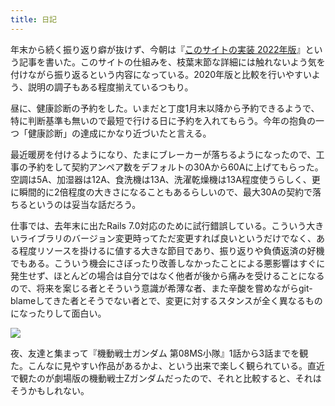 ```yaml
---
title: 日記
---
```


年末から続く振り返り癖が抜けず、今朝は『[このサイトの実装 2022年版](/articles/2022-01-05-this-site-setup-2022)』という記事を書いた。このサイトの仕組みを、枝葉末節な詳細には触れないよう気を付けながら振り返るという内容になっている。2020年版と比較を行いやすいよう、説明の調子もある程度揃えているつもり。

昼に、健康診断の予約をした。いまだと丁度1月末以降から予約できるようで、特に判断基準も無いので最短で行ける日に予約を入れてもらう。今年の抱負の一つ「健康診断」の達成にかなり近づいたと言える。

最近暖房を付けるようになり、たまにブレーカーが落ちるようになったので、工事の予約をして契約アンペア数をデフォルトの30Aから60Aに上げてもらった。空調は5A、加湿器は12A、食洗機は13A、洗濯乾燥機は13A程度使うらしく、更に瞬間的に2倍程度の大きさになることもあるらしいので、最大30Aの契約で落ちるというのは妥当な話だろう。

仕事では、去年末に出たRails 7.0対応のために試行錯誤している。こういう大きいライブラリのバージョン変更時ってただ変更すれば良いというだけでなく、ある程度リソースを掛けるに値する大きな節目であり、振り返りや負債返済の好機でもある。こういう機会にさぼったり改善しなかったことによる悪影響はすぐに発生せず、ほとんどの場合は自分ではなく他者が後から痛みを受けることになるので、将来を案じる者とそういう意識が希薄な者、また辛酸を嘗めながらgit-blameしてきた者とそうでない者とで、変更に対するスタンスが全く異なるものになったりして面白い。

![](https://i.imgur.com/dmVZpWFh.jpg)

夜、友達と集まって『機動戦士ガンダム 第08MS小隊』1話から3話までを観た。こんなに見やすい作品があるかよ、という出来で楽しく観られている。直近で観たのが劇場版の機動戦士Zガンダムだったので、それと比較すると、それはそうかもしれない。
